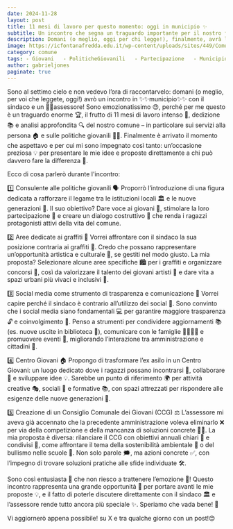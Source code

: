 ```yaml
--- 
date: 2024-11-28 
layout: post 
title: 11 mesi di lavoro per questo momento: oggi in municipio ✨ 
subtitle: Un incontro che segna un traguardo importante per il nostro futuro, dove le idee dei giovani prendono voce 
description: Domani (o meglio, oggi per chi legge!), finalmente, avrà luogo un incontro fondamentale con il sindaco e un assessore. Dopo mesi di lavoro intenso, ricerca e impegno, è arrivato il momento di portare avanti le proposte che riguardano i giovani e la comunità: dai graffiti come forma d’arte urbana a un Centro Giovani, passando per il rilancio delle politiche sociali e l’uso consapevole dei social media. Questo incontro rappresenta per me una grande opportunità di cambiamento e coinvolgimento per tutti noi. Scopri i temi che porterò all'attenzione e l'emozione di vivere questo momento! 
image: https://icfontanafredda.edu.it/wp-content/uploads/sites/449/Comune-1024x768.jpg?x22668 
category: comune 
tags: - Giovani   - PoliticheGiovanili   - Partecipazione   - Municipio   - IdeeGiovani   - Comunità   - Graffiti   - SocialMedia   - CentroGiovani   - Sostenibilità   - Bullismo   - Incontro   - FuturoGiovani 
author: gabrieljones 
paginate: true 
--- 
```


Sono al settimo cielo e non vedevo l’ora di raccontarvelo: domani (o meglio, per voi che leggete, oggi!) avrò un incontro in ✨✨municipio✨✨ con il sindaco e un 🧑‍💼assessore! Sono emozionatissimo 😍, perché per me questo è un traguardo enorme 🏆, il frutto di 11 mesi di lavoro intenso 💪, dedizione 📚 e analisi approfondita 🔍 del nostro comune – in particolare sui servizi alla persona 🏠 e sulle politiche giovanili 🧑‍🎓. Finalmente è arrivato il momento che aspettavo e per cui mi sono impegnato così tanto: un’occasione preziosa 💡 per presentare le mie idee e proposte direttamente a chi può davvero fare la differenza 🙌.

Ecco di cosa parlerò durante l'incontro:

1️⃣ Consulente alle politiche giovanili
🗣️ Proporrò l’introduzione di una figura dedicata a rafforzare il legame tra le istituzioni locali 🏛️ e le nuove generazioni 🌟. Il suo obiettivo? Dare voce ai giovani 🎤, stimolare la loro partecipazione 👥 e creare un dialogo costruttivo 🤝 che renda i ragazzi protagonisti attivi della vita del comune.

2️⃣ Aree dedicate ai graffiti
🎨 Vorrei affrontare con il sindaco la sua posizione contraria ai graffiti 🚫. Credo che possano rappresentare un’opportunità artistica e culturale 🌈, se gestiti nel modo giusto. La mia proposta? Selezionare alcune aree specifiche 🏙️ per i graffiti e organizzare concorsi 🏅, così da valorizzare il talento dei giovani artisti 🎨 e dare vita a spazi urbani più vivaci e inclusivi 🌟.

3️⃣ Social media come strumento di trasparenza e comunicazione
📱 Vorrei capire perché il sindaco è contrario all’utilizzo dei social 🚫. Sono convinto che i social media siano fondamentali 💻 per garantire maggiore trasparenza 🔓 e coinvolgimento 💬. Penso a strumenti per condividere aggiornamenti 📚 (es. nuove uscite in biblioteca 📖), comunicare con le famiglie 👨‍👩‍👧‍👦 e promuovere eventi 🎉, migliorando l’interazione tra amministrazione e cittadini 🤝.

4️⃣ Centro Giovani
🏠 Propongo di trasformare l’ex asilo in un Centro Giovani: un luogo dedicato dove i ragazzi possano incontrarsi 🤗, collaborare 🤝 e sviluppare idee 💡. Sarebbe un punto di riferimento 🌍 per attività creative 🎭, sociali 👥 e formative 📚, con spazi attrezzati per rispondere alle esigenze delle nuove generazioni 🌟.

5️⃣ Creazione di un Consiglio Comunale dei Giovani (CCG)
⚖️ L’assessore mi aveva già accennato che la precedente amministrazione voleva eliminarlo ❌ per via della competizione e della mancanza di soluzioni concrete 🤷‍♂️. La mia proposta è diversa: rilanciare il CCG con obiettivi annuali chiari 📅 e condivisi 🤝, come affrontare il tema della sostenibilità ambientale 🌱 o del bullismo nelle scuole 🎒. Non solo parole 🗯️, ma azioni concrete ✅, con l’impegno di trovare soluzioni pratiche alle sfide individuate 🛠️.

Sono così entusiasta 🥳 che non riesco a trattenere l’emozione 💖! Questo incontro rappresenta una grande opportunità 🚀 per portare avanti le mie proposte 💡, e il fatto di poterle discutere direttamente con il sindaco 🏛️ e l’assessore rende tutto ancora più speciale ✨. Speriamo che vada bene! 🤞

Vi aggiornerò appena possibile! su X e tra qualche giorno con un post!😊
